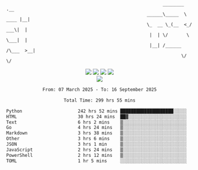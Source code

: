 ```
                                                           ________        .__ 
                                                     ______\_____  \  ____ |__|
                                                     \_  __ \_(__  <_/ ___\|  |
                                                      |  | \/       \  \___|  |
                                                      |__| /______  /\___  >__|
                                                                  \/     \/    
```

<div align="center">
  <img src="https://komarev.com/ghpvc/?username=r3ci&label=Profile%20views&color=000000&style=for-the-badge"/>
  <img src="https://img.shields.io/github/followers/R3CI?color=black&style=for-the-badge&logo=github&label=Follows"/>
  <img src="https://img.shields.io/github/stars/R3CI?color=black&style=for-the-badge&logo=github&label=Stars"/>
 
  <img src="https://github-widgetbox.vercel.app/api/profile?username=R3CI&data=followers,repositories,stars,commits&theme=rgb">
  <br>

  <img src="https://github-widgetbox.vercel.app/api/skills?languages=python,go,json&theme=rgb&includeNames=true">
  <br>
  
</p>

<!--START_SECTION:waka-->

```txt
From: 07 March 2025 - To: 16 September 2025

Total Time: 299 hrs 55 mins

Python                     242 hrs 52 mins ████████████████████░░░░░   80.15 %
HTML                       30 hrs 24 mins  ██▓░░░░░░░░░░░░░░░░░░░░░░   10.04 %
Text                       6 hrs 2 mins    ▒░░░░░░░░░░░░░░░░░░░░░░░░   01.99 %
Go                         4 hrs 24 mins   ▒░░░░░░░░░░░░░░░░░░░░░░░░   01.45 %
Markdown                   3 hrs 38 mins   ▒░░░░░░░░░░░░░░░░░░░░░░░░   01.20 %
Other                      3 hrs 6 mins    ▒░░░░░░░░░░░░░░░░░░░░░░░░   01.03 %
JSON                       3 hrs 1 min     ▒░░░░░░░░░░░░░░░░░░░░░░░░   01.00 %
JavaScript                 2 hrs 24 mins   ▒░░░░░░░░░░░░░░░░░░░░░░░░   00.79 %
PowerShell                 2 hrs 12 mins   ▒░░░░░░░░░░░░░░░░░░░░░░░░   00.73 %
TOML                       1 hr 5 mins     ░░░░░░░░░░░░░░░░░░░░░░░░░   00.36 %
```

<!--END_SECTION:waka-->
